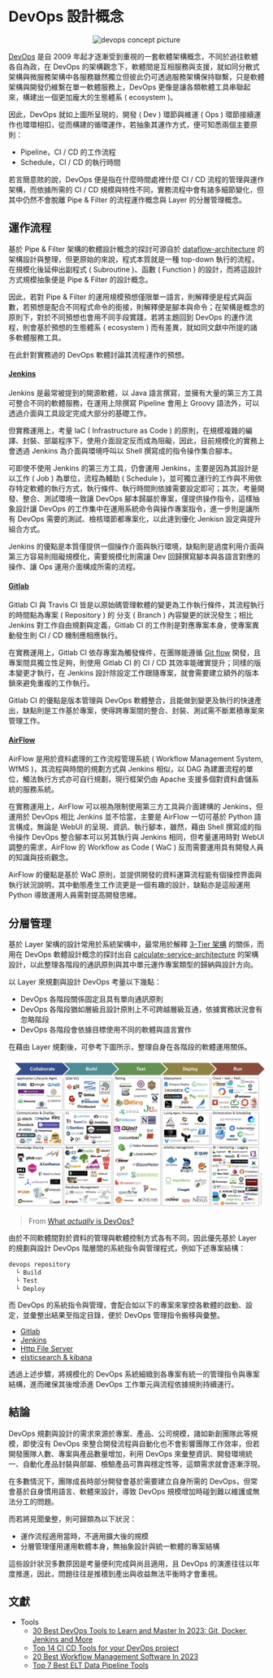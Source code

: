 # DevOps 設計概念

<center>
    <img src="./img/devops-concept.png" alt="devops concept picture" />
</center>

[DevOps](https://zh.wikipedia.org/zh-tw/DevOps) 是自 2009 年起才逐漸受到重視的一套軟體架構概念，不同於過往軟體各自為政，在 DevOps 的架構觀念下，軟體間是互相服務與支援，就如同分散式架構與微服務架構中各服務雖然獨立但彼此仍可透過服務架構保持聯繫，只是軟體架構與開發仍維繫在單一軟體服務上，DevOps 更像是讓各類軟體工具串聯起來，構建出一個更加龐大的生態體系 ( ecosystem )。

因此，DevOps 就如上圖所呈現的，開發 ( Dev ) 環節與維運 ( Ops ) 環節接續運作也環環相扣，從而構建的循環運作，若抽象其運作方式，便可知悉兩個主要原則：

+ Pipeline，CI / CD 的工作流程
+ Schedule，CI / CD 的執行時間

若言簡意賅的說，DevOps 便是指在什麼時間處裡什麼 CI / CD 流程的管理與運作架構，而依據所需的 CI / CD 規模與特性不同，實務流程中會有諸多細節變化，但其中仍然不會脫離 Pipe & Filter 的流程運作概念與 Layer 的分層管理概念。

## 運作流程

基於 Pipe & Filter 架構的軟體設計概念的探討可源自於 [dataflow-architecture](https://github.com/eastmoon/dataflow-architecture) 的架構設計與整理，但更原始的來說，程式本質就是一種 top-down 執行的流程，在規模化後延伸出副程式 ( Subroutine )、函數 ( Function ) 的設計，而將這設計方式規模抽象便是 Pipe & Filter 的設計概念。

因此，若對 Pipe & Filter 的運用規模預想僅限單一語言，則解釋便是程式與函數，若預想是配合不同程式命令的銜接，則解釋便是腳本與命令；在架構是概念的原則下，對於不同預想也會用不同手段實踐，若將主題回到 DevOps 的運作流程，則會基於預想的生態體系 ( ecosystem ) 而有差異，就如同文獻中所提的諸多軟體服務工具。

在此針對實務過的 DevOps 軟體討論其流程運作的預想。

#### [Jenkins](https://github.com/eastmoon/infra-jenkins)

Jenkins 是最常被提到的開源軟體，以 Java 語言撰寫，並擁有大量的第三方工具可整合不同的軟體服務，在運用上除撰寫 Pipeline 會用上 Groovy 語法外，可以透過介面與工具設定完成大部分的基礎工作。

但實務運用上，考量 IaC ( Infrastructure as Code ) 的原則，在規模複雜的編譯、封裝、部屬程序下，使用介面設定反而成為阻礙，因此，目前規模化的實務上會透過 Jenkins 為介面與環境呼叫以 Shell 撰寫成的指令操作集合腳本。

可即使不使用 Jenkins 的第三方工具，仍會運用 Jenkins，主要是因為其設計是以工作 ( Job ) 為單位，流程為輔助 ( Schedule )，並可獨立運行的工作與不用依存特定軟體的執行方式，執行條件、執行時間則依據需要設定即可；其次，考量開發、整合、測試環境一致讓 DevOps 腳本歸屬於專案，僅提供操作指令，這樣抽象設計讓 DevOps 的工作集中在運用系統命令與操作專案指令，進一步則是讓所有 DevOps 需要的測試、檢核環節都專案化，以此達到優化 Jenkisn 設定與提升組合方式。

Jenkins 的優點是本質僅提供一個操作介面與執行環境，缺點則是過度利用介面與第三方容易則阻礙規模化，需要規模化則需讓 Dev 回歸撰寫腳本與各語言對應的操作、讓 Ops 運用介面構成所需的流程。

#### [Gitlab](https://github.com/eastmoon/infra-gitlab)

Gitlab CI 與 Travis CI 皆是以原始碼管理軟體的變更為工作執行條件，其流程執行的時間點為專案 ( Repository ) 的 分支 ( Branch ) 內容變更的狀況發生；相比 Jenkins 對工作自由規劃與定義，Gitlab CI 的工作則是對應專案本身，使專案異動發生則 CI / CD 機制應相應執行。

在實務運用上，Gitlab CI 依存專案為觸發條件，在團隊能遵循 [Git flow](https://gitbook.tw/chapters/gitflow/why-need-git-flow) 開發，且專案間具獨立性足夠，則使用 Gitlab CI 的 CI / CD 其效率能確實提升；同樣的版本變更才執行，在 Jenkins 設計除設定工作跟隨專案，就會需要建立額外的版本鎖來避免重複的工作執行。

Gitlab CI 的優點是版本管理與 DevOps 軟體整合，且能做到變更及執行的快速產出，缺點則是工作基於專案，使得跨專案間的整合、封裝、測試需不斷累積專案來管理工作。

#### [AirFlow](https://github.com/eastmoon/infra-airflow)

AirFlow 是用於資料處理的工作流程管理系統 ( Workflow Management System, WfMS )，其流程與時間的規劃方式與 Jenkins 相似，以 DAG 為建置流程的單位，觸法執行方式亦可自行規劃，現行框架仍由 Apache 支援多個對資料倉儲系統的服務系統。

在實務運用上，AirFlow 可以視為限制使用第三方工具與介面建構的 Jenkins，但運用於 DevOps 相比 Jenkins 並不恰當，主要是 AirFlow 一切可基於 Python 語言構成，無論是 WebUI 的呈現、資訊、執行腳本，雖然，藉由 Shell 撰寫成的指令操作 DevOps 整合腳本可以另其執行與 Jenkins 相同，但考量運用時對 WebUI 調整的需求，AirFlow 的 Workflow as Code ( WaC ) 反而需要運用具有開發人員的知識與技術觀念。

AirFlow 的優點是基於 WaC 原則，並提供開發的資料運算流程能有個操控界面與執行狀況說明，其中動態產生工作流更是一個有趣的設計，缺點亦是這般運用 Python 導致運用人員需對提高開發思維。

## 分層管理

基於 Layer 架構的設計常用於系統架構中，最常用於解釋 [3-Tier 架構](https://www.finereport.com/en/product-functions/3-tier-architecture.html) 的關係，而用在 DevOps 軟體設計概念的探討出自 [calculate-service-architecture](https://github.com/eastmoon/calculate-service-architecture) 的架構設計，以此整理各階段的通訊原則與其中單元運作專案類型的歸納與設計方向。

以 Layer 來規劃與設計 DevOps 考量以下幾點：

+ DevOps 各階段關係固定且具有單向通訊原則
+ DevOps 各階段猶如層級且設計原則上不可跨越層級互通，依據實務狀況會有忽略階段
+ DevOps 各階段會依據目標使用不同的軟體與語言實作

在藉由 Layer 規劃後，可參考下圖所示，整理自身在各階段的軟體運用關係。

![DevOps Ecosystem](./img/devops-ecosystem.jpg)
> From [What *actually* is DevOps?](https://rafaelhart.com/2018/02/what-actually-is-devops/)

由於不同軟體間對於資料的管理與軟體控制方式各有不同，因此優先基於 Layer 的規劃與設計 DevOps 階層間的系統指令與管理程式，例如下述專案結構：

```
devops repository
  └ Build
  └ Test
  └ Deploy
```

而 DevOps 的系統指令與管理，會配合如以下的專案來掌控各軟體的啟動、設定，並彙整出結果至指定目錄，便於 DevOps 管理指令搬移與彙整。

+ [Gitlab](https://github.com/eastmoon/infra-gitlab)
+ [Jenkins](https://github.com/eastmoon/infra-jenkins)
+ [Http File Server](https://github.com/eastmoon/infra-hfs)
+ [elsticsearch & kibana](https://github.com/eastmoon/infra-elk)

透過上述步驟，將規模化的 DevOps 系統細緻到各專案有統一的管理指令與專案結構，進而確保其後增添進 DevOps 工作單元與流程依據規則持續運行。

## 結論

DevOps 規劃與設計的需求來源於專案、產品、公司規模，諸如新創團隊此等規模，即使沒有 DevOps 來整合開發流程與自動化也不會影響團隊工作效率，但若開發團隊人數、專案與產品數量增加，利用 DevOps 來彙整資訊、開發環境統一、自動化產品封裝與部屬、檢驗產品可靠與穩定性等，這類需求就會逐漸浮現。

在多數情況下，團隊成長時部分開發會基於需要建立自身所需的 DevOps，但常會基於自身慣用語言、軟體來設計，導致 DevOps 規模增加時碰到難以維護或無法分工的問題。

而若將見聞彙整，則可歸類為以下狀況：

+ 運作流程適用當時，不適用擴大後的規模
+ 分層管理僅用運用軟體本身，無抽象設計與統一軟體的專案結構

這些設計狀況多數原因是考量便利完成與尚且適用，且 DevOps 的演進往往以年度推進，因此，問題往往是推積到產出與收益無法平衡時才會重視。

## 文獻

+ Tools
    - [30 Best DevOps Tools to Learn and Master In 2023: Git, Docker, Jenkins and More](https://www.simplilearn.com/tutorials/devops-tutorial/devops-tools)
    - [Top 14 CI CD Tools for your DevOps project](https://www.browserstack.com/guide/top-ci-cd-tools)
    - [20 Best Workflow Management Software In 2023](https://www.softwaretestinghelp.com/workflow-management-software/)
    - [Top 7 Best ELT Data Pipeline Tools](https://blog.panoply.io/best-data-pipeline-tools)
